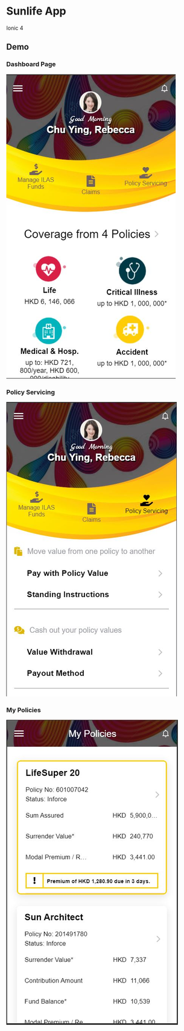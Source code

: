 # Sunlife App
Ionic 4

## Demo

### Dashboard Page
![](https://raw.githubusercontent.com/reemardelarosa/sunlife-app/master/demo/dashboard.JPG)

### Policy Servicing
![](https://raw.githubusercontent.com/reemardelarosa/sunlife-app/master/demo/policy-servicing.JPG)

### My Policies
![](https://raw.githubusercontent.com/reemardelarosa/sunlife-app/master/demo/my-policies.JPG)
